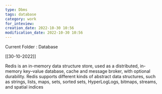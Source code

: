 ```yaml
---
type: Dbms
tags: database
category: work
for_inteview: 
creation_date: 2022-10-30 10:56
modification_date: 2022-10-30 10:56
---
```


  
Current Folder : Database




[[30-10-2022]]

Redis is an in-memory data structure store, used as a distributed, in-memory key–value database, cache and message broker, with optional durability. Redis supports different kinds of abstract data structures, such as strings, lists, maps, sets, sorted sets, HyperLogLogs, bitmaps, streams, and spatial indices
